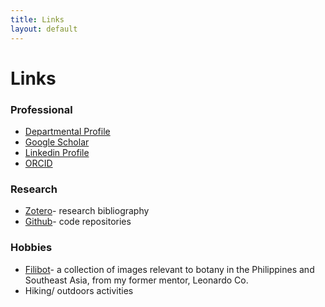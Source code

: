 ```yaml
---
title: Links
layout: default
---
```


Links
====

### Professional
* [Departmental Profile](https://www.cmu.edu/dietrich/statistics-datascience/people/faculty/will-townes.html)
* [Google Scholar](https://scholar.google.com/citations?user=ERqFrMoAAAAJ)
* [Linkedin Profile](https://www.linkedin.com/in/willtownes1)
* [ORCID](https://orcid.org/0000-0003-0320-6787)

### Research
* [Zotero](https://www.zotero.org/willtownes)- research bibliography
* [Github](https://github.com/willtownes)- code repositories

### Hobbies
* [Filibot](https://www.flickr.com/photos/filibot)- a collection of images relevant to botany in the Philippines and Southeast Asia, from my former mentor, Leonardo Co.
* Hiking/ outdoors activities

